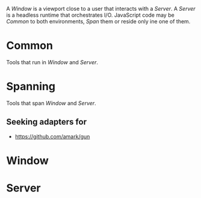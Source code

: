 
A *Window* is a viewport close to a user that interacts with a *Server*. A *Server* is a headless runtime that orchestrates I/O. JavaScript code may be *Common* to both environments, *Span* them or reside only ine one of them.


# Common

Tools that run in *Window* and *Server*.



# Spanning

Tools that span *Window* and *Server*.

## Seeking adapters for

  * https://github.com/amark/gun


# Window




# Server


